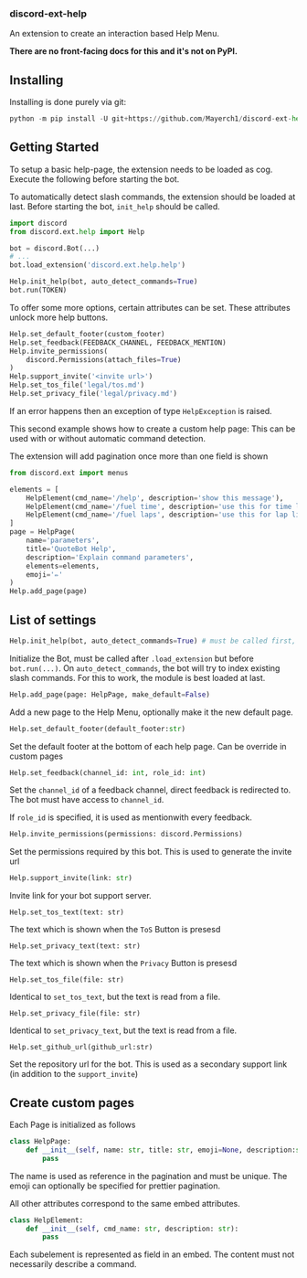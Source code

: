 ### discord-ext-help

An extension to create an interaction based Help Menu.

**There are no front-facing docs for this and it's not on PyPI.**

## Installing

Installing is done purely via git:

```py
python -m pip install -U git+https://github.com/Mayerch1/discord-ext-help
```

## Getting Started

To setup a basic help-page, the extension needs to be loaded as cog.
Execute the following before starting the bot.

To automatically detect slash commands, the extension should be loaded at last.
Before starting the bot, `init_help` should be called.

```py
import discord
from discord.ext.help import Help

bot = discord.Bot(...)
# ...
bot.load_extension('discord.ext.help.help')

Help.init_help(bot, auto_detect_commands=True)
bot.run(TOKEN)
```

To offer some more options, certain attributes can be set.
These attributes unlock more help buttons.

```py
Help.set_default_footer(custom_footer)
Help.set_feedback(FEEDBACK_CHANNEL, FEEDBACK_MENTION)
Help.invite_permissions(
    discord.Permissions(attach_files=True)
)
Help.support_invite('<invite url>')
Help.set_tos_file('legal/tos.md')
Help.set_privacy_file('legal/privacy.md')
```

If an error happens then an exception of type `HelpException` is raised.

This second example shows how to create a custom help page:
This can be used with or without automatic command detection.

The extension will add pagination once more than one field is shown

```py
from discord.ext import menus

elements = [
    HelpElement(cmd_name='/help', description='show this message'),
    HelpElement(cmd_name='/fuel time', description='use this for time limited races'),
    HelpElement(cmd_name='/fuel laps', description='use this for lap limited races')
]
page = HelpPage(
    name='parameters',
    title='QuoteBot Help',
    description='Explain command parameters',
    elements=elements,
    emoji='✏️'
)
Help.add_page(page)
```


## List of settings

```py
Help.init_help(bot, auto_detect_commands=True) # must be called first, but after .load_extension
```
Initialize the Bot, must be called after `.load_extension` but before `bot.run(...)`.
On `auto_detect_commands`, the bot will try to index existing slash commands. For this to work, 
the module is best loaded at last.


```py
Help.add_page(page: HelpPage, make_default=False)
```
Add a new page to the Help Menu, optionally make it the new default page.


```py
Help.set_default_footer(default_footer:str)
```
Set the default footer at the bottom of each help page. Can be override in custom pages


```py
Help.set_feedback(channel_id: int, role_id: int)
```
Set the `channel_id` of a feedback channel, direct feedback is redirected to.
The bot must have access to `channel_id`. 

If `role_id` is specified, it is used as mentionwith every feedback.



```py
Help.invite_permissions(permissions: discord.Permissions)
```
Set the permissions required by this bot. This is used to generate the invite url


```py
Help.support_invite(link: str)
```
Invite link for your bot support server.


```
Help.set_tos_text(text: str)
```
The text which is shown when the `ToS` Button is presesd


```
Help.set_privacy_text(text: str)
```
The text which is shown when the `Privacy` Button is presesd

```
Help.set_tos_file(file: str)
```
Identical to `set_tos_text`, but the text is read from a file.

```
Help.set_privacy_file(file: str)
```
Identical to `set_privacy_text`, but the text is read from a file.

```
Help.set_github_url(github_url:str)
```
Set the repository url for the bot. This is used as a secondary support link
(in addition to the `support_invite`)

## Create custom pages


Each Page is initialized as follows
```py
class HelpPage:
    def __init__(self, name: str, title: str, emoji=None, description:str = None, elements:list[HelpElement] = [], override_footer:str = None):
        pass
```
The name is used as reference in the pagination and must be unique. The emoji can optionally be specified for prettier pagination.

All other attributes correspond to the same embed attributes.


```py
class HelpElement:
    def __init__(self, cmd_name: str, description: str):
        pass
```
Each subelement is represented as field in an embed.
The content must not necessarily describe a command.
